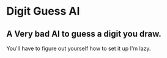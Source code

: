 # Digit Guess AI

## A Very bad AI to guess a digit you draw.

You'll have to figure out yourself how to set it up I'm lazy.